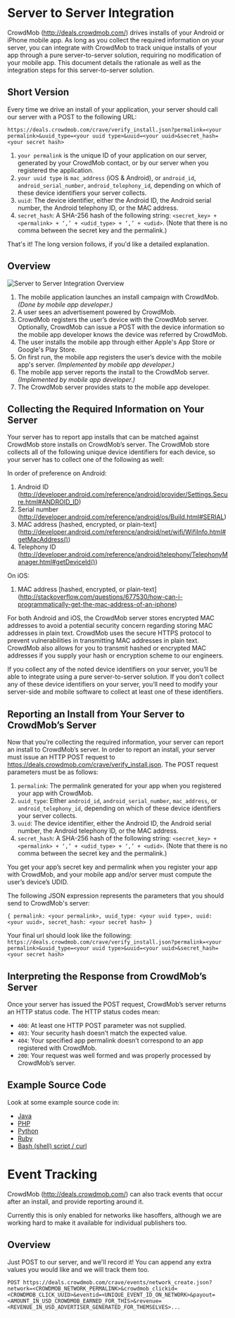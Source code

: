 Server to Server Integration
============================

CrowdMob (http://deals.crowdmob.com/) drives installs of your Android or
iPhone mobile app.  As long as you collect the required information on your
server, you can integrate with CrowdMob to track unique installs of your app
through a pure server-to-server solution, requiring no modification of your
mobile app.  This document details the rationale as well as the integration
steps for this server-to-server solution.


Short Version
--------

Every time we drive an install of your application, your server should call our server with a POST to the following URL:

```https://deals.crowdmob.com/crave/verify_install.json?permalink=<your permalink>&uuid_type=<your uuid type>&uuid=<your uuid>&secret_hash=<your secret hash>```

1. `your permalink` is the unique ID of your application on our server, generated by your CrowdMob contact, or by our server when you registered the application.
2. `your uuid type` is `mac_address` (iOS & Android), or `android_id`, `android_serial_number`, `android_telephony_id`, depending on which of these device identifiers your server collects.
3. `uuid`:  The device identifier, either the Android ID, the Android serial number, the Android telephony ID, or the MAC address.
4. `secret_hash`:  A SHA-256 hash of the following string: `<secret_key> + <permalink> + ‘,’ + <udid_type> + ‘,’ + <udid>`.  (Note that there is no comma between the secret key and the permalink.)

  That's it!  The long version follows, if you'd like a detailed explanation.

Overview
--------


![Server to Server Integration Overview](http://mobnet.s3.amazonaws.com/crowdmob-integration-overview.png "Server to Server Integration Overview")

1. The mobile application launches an install campaign with CrowdMob.  *(Done by mobile app developer.)*
2. A user sees an advertisement powered by CrowdMob.
3. CrowdMob registers the user’s device with the CrowdMob server.  Optionally, CrowdMob can issue a POST with the device information so the mobile app developer knows the device was referred by CrowdMob.
4. The user installs the mobile app through either Apple's App Store or Google's Play Store.
5. On first run, the mobile app registers the user’s device with the mobile app's server.  *(Implemented by mobile app developer.)*
6. The mobile app server reports the install to the CrowdMob server.  *(Implemented by mobile app developer.)*
7. The CrowdMob server provides stats to the mobile app developer.



Collecting the Required Information on Your Server
--------------------------------------------------

Your server has to report app installs that can be matched against CrowdMob
store installs on CrowdMob’s server.  The CrowdMob store collects all of the
following unique device identifiers for each device, so your server has to
collect one of the following as well:

In order of preference on Android:

1. Android ID (http://developer.android.com/reference/android/provider/Settings.Secure.html#ANDROID_ID)
2. Serial number (http://developer.android.com/reference/android/os/Build.html#SERIAL)
3. MAC address \[hashed, encrypted, or plain-text\] (http://developer.android.com/reference/android/net/wifi/WifiInfo.html#getMacAddress())
4. Telephony ID (http://developer.android.com/reference/android/telephony/TelephonyManager.html#getDeviceId())

On iOS:

1. MAC address \[hashed, encrypted, or plain-text\] (http://stackoverflow.com/questions/677530/how-can-i-programmatically-get-the-mac-address-of-an-iphone)

For both Android and iOS, the CrowdMob server stores encrypted MAC addresses
to avoid a potential security concern regarding storing MAC addresses in plain
text.  CrowdMob uses the secure HTTPS protocol to prevent vulnerabilities in
transmitting MAC addresses in plain text. CrowdMob also allows for you to
transmit hashed or encrypted MAC addresses if you supply your hash or
encryption scheme to our engineers.

If you collect any of the noted device identifiers on your server, you’ll be
able to integrate using a pure server-to-server solution.  If you don’t
collect any of these device identifiers on your server, you’ll need to
modify your server-side and mobile software to collect at least one of these
identifiers.



Reporting an Install from Your Server to CrowdMob’s Server
----------------------------------------------------------

Now that you’re collecting the required information, your server can report
an install to CrowdMob’s server.  In order to report an install, your server
must issue an HTTP POST request to https://deals.crowdmob.com/crave/verify_install.json.
The POST request parameters must be as follows:

1. `permalink`:  The permalink generated for your app when you registered your app with CrowdMob.
2. `uuid_type`:  Either `android_id`, `android_serial_number`, `mac_address`, or `android_telephony_id`, depending on which of these device identifiers your server collects.
3. `uuid`:  The device identifier, either the Android ID, the Android serial number, the Android telephony ID, or the MAC address.
4. `secret_hash`:  A SHA-256 hash of the following string: `<secret_key> + <permalink> + ‘,’ + <udid_type> + ‘,’ + <udid>`.  (Note that there is no comma between the secret key and the permalink.)

You get your app’s secret key and permalink when you register your app with CrowdMob, and your mobile app and/or server must compute the user’s device’s UDID.

The following JSON expression represents the parameters that you should send to CrowdMob's server:

`{ permalink: <your permalink>, uuid_type: <your uuid type>, uuid: <your uuid>, secret_hash: <your secret hash> }`

Your final url should look like the following:
```https://deals.crowdmob.com/crave/verify_install.json?permalink=<your permalink>&uuid_type=<your uuid type>&uuid=<your uuid>&secret_hash=<your secret hash>```

Interpreting the Response from CrowdMob’s Server
------------------------------------------------

Once your server has issued the POST request, CrowdMob’s server returns an
HTTP status code.  The HTTP status codes mean:

* `400`:  At least one HTTP POST parameter was not supplied.
* `403`:  Your security hash doesn’t match the expected value.
* `404`:  Your specified app permalink doesn’t correspond to an app registered with CrowdMob.
* `200`:  Your request was well formed and was properly processed by CrowdMob’s server.



Example Source Code
-------------------

Look at some example source code in:

* [Java](https://github.com/crowdmob/integrate-server/blob/master/examples/ServerToServer.java)
* [PHP](https://github.com/crowdmob/integrate-server/blob/master/examples/server.php)
* [Python](https://github.com/crowdmob/integrate-server/blob/master/examples/server.py)
* [Ruby](https://github.com/crowdmob/integrate-server/blob/master/examples/server.rb)
* [Bash (shell) script / curl](https://github.com/crowdmob/integrate-server/blob/master/examples/server.sh)


Event Tracking
==============

CrowdMob (http://deals.crowdmob.com/) can also track events that occur after an install, and provide reporting around it. 

Currently this is only enabled for networks like hasoffers, although we are working hard to make it available for individual publishers too.

Overview
--------

Just POST to our server, and we'll record it!  You can append any extra values you would like and we will track them too.

`POST https://deals.crowdmob.com/crave/events/network_create.json?network=<CROWDMOB_NETWORK_PERMALINK>&crowdmob_clickid=<CROWDMOB_CLICK_UUID>&eventid=<UNIQUE_EVENT_ID_ON_NETWORK>&payout=<AMOUNT_IN_USD_CROWDMOB_EARNED_FOR_THIS>&revenue=<REVENUE_IN_USD_ADVERTISER_GENERATED_FOR_THEMSELVES>...`
